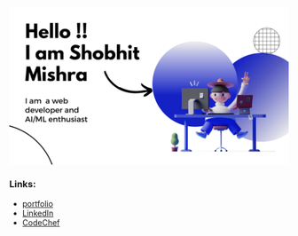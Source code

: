 ![image](/img2.png)

### Links:

- [portfolio](https://portfolio-iota-orpin-37.vercel.app/)
- [LinkedIn](https://www.linkedin.com/in/shobhit-mishra-915067228/)
- [CodeChef](https://www.codechef.com/users/shobhit_2002)
